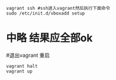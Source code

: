 ```
vagrant ssh #ssh进入vagrant然后执行下面命令
sudo /etc/init.d/vboxadd setup
```
# 中略 结果应全部ok

#退出vagrant 重启
```
vagrant halt
vagrant up
```
